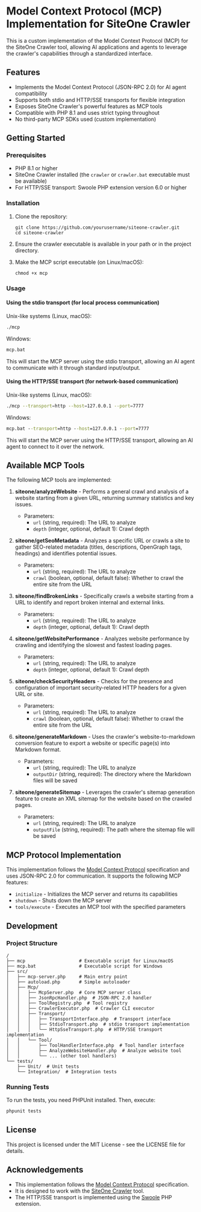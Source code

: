 # Model Context Protocol (MCP) Implementation for SiteOne Crawler

This is a custom implementation of the Model Context Protocol (MCP) for the SiteOne Crawler tool, allowing AI applications and agents to leverage the crawler's capabilities through a standardized interface.

## Features

- Implements the Model Context Protocol (JSON-RPC 2.0) for AI agent compatibility
- Supports both stdio and HTTP/SSE transports for flexible integration
- Exposes SiteOne Crawler's powerful features as MCP tools
- Compatible with PHP 8.1 and uses strict typing throughout
- No third-party MCP SDKs used (custom implementation)

## Getting Started

### Prerequisites

- PHP 8.1 or higher
- SiteOne Crawler installed (the `crawler` or `crawler.bat` executable must be available)
- For HTTP/SSE transport: Swoole PHP extension version 6.0 or higher

### Installation

1. Clone the repository:
   ```
   git clone https://github.com/yourusername/siteone-crawler.git
   cd siteone-crawler
   ```

2. Ensure the crawler executable is available in your path or in the project directory.

3. Make the MCP script executable (on Linux/macOS):
   ```
   chmod +x mcp
   ```

### Usage

#### Using the stdio transport (for local process communication)

Unix-like systems (Linux, macOS):
```bash
./mcp
```

Windows:
```cmd
mcp.bat
```

This will start the MCP server using the stdio transport, allowing an AI agent to communicate with it through standard input/output.

#### Using the HTTP/SSE transport (for network-based communication)

Unix-like systems (Linux, macOS):
```bash
./mcp --transport=http --host=127.0.0.1 --port=7777
```

Windows:
```cmd
mcp.bat --transport=http --host=127.0.0.1 --port=7777
```

This will start the MCP server using the HTTP/SSE transport, allowing an AI agent to connect to it over the network.

## Available MCP Tools

The following MCP tools are implemented:

1. **siteone/analyzeWebsite** - Performs a general crawl and analysis of a website starting from a given URL, returning summary statistics and key issues.
   - Parameters: 
     - `url` (string, required): The URL to analyze
     - `depth` (integer, optional, default 1): Crawl depth

2. **siteone/getSeoMetadata** - Analyzes a specific URL or crawls a site to gather SEO-related metadata (titles, descriptions, OpenGraph tags, headings) and identifies potential issues.
   - Parameters:
     - `url` (string, required): The URL to analyze
     - `crawl` (boolean, optional, default false): Whether to crawl the entire site from the URL

3. **siteone/findBrokenLinks** - Specifically crawls a website starting from a URL to identify and report broken internal and external links.
   - Parameters:
     - `url` (string, required): The URL to analyze
     - `depth` (integer, optional, default 1): Crawl depth

4. **siteone/getWebsitePerformance** - Analyzes website performance by crawling and identifying the slowest and fastest loading pages.
   - Parameters:
     - `url` (string, required): The URL to analyze
     - `depth` (integer, optional, default 1): Crawl depth

5. **siteone/checkSecurityHeaders** - Checks for the presence and configuration of important security-related HTTP headers for a given URL or site.
   - Parameters:
     - `url` (string, required): The URL to analyze
     - `crawl` (boolean, optional, default false): Whether to crawl the entire site from the URL

6. **siteone/generateMarkdown** - Uses the crawler's website-to-markdown conversion feature to export a website or specific page(s) into Markdown format.
   - Parameters:
     - `url` (string, required): The URL to analyze
     - `outputDir` (string, required): The directory where the Markdown files will be saved

7. **siteone/generateSitemap** - Leverages the crawler's sitemap generation feature to create an XML sitemap for the website based on the crawled pages.
   - Parameters:
     - `url` (string, required): The URL to analyze
     - `outputFile` (string, required): The path where the sitemap file will be saved

## MCP Protocol Implementation

This implementation follows the [Model Context Protocol](https://modelcontextprotocol.io/) specification and uses JSON-RPC 2.0 for communication. It supports the following MCP features:

- `initialize` - Initializes the MCP server and returns its capabilities
- `shutdown` - Shuts down the MCP server
- `tools/execute` - Executes an MCP tool with the specified parameters

## Development

### Project Structure

```
/
├── mcp                    # Executable script for Linux/macOS
├── mcp.bat                # Executable script for Windows
├── src/
│   ├── mcp-server.php     # Main entry point
│   ├── autoload.php       # Simple autoloader
│   ├── Mcp/
│   │   ├── McpServer.php  # Core MCP server class
│   │   ├── JsonRpcHandler.php  # JSON-RPC 2.0 handler
│   │   ├── ToolRegistry.php  # Tool registry
│   │   ├── CrawlerExecutor.php  # Crawler CLI executor
│   │   ├── Transport/
│   │   │   ├── TransportInterface.php  # Transport interface
│   │   │   ├── StdioTransport.php  # stdio transport implementation
│   │   │   └── HttpSseTransport.php  # HTTP/SSE transport implementation
│   │   └── Tool/
│   │       ├── ToolHandlerInterface.php  # Tool handler interface
│   │       ├── AnalyzeWebsiteHandler.php  # Analyze website tool
│   │       └── ... (other tool handlers)
└── tests/
    ├── Unit/  # Unit tests
    └── Integration/  # Integration tests
```

### Running Tests

To run the tests, you need PHPUnit installed. Then, execute:

```bash
phpunit tests
```

## License

This project is licensed under the MIT License - see the LICENSE file for details.

## Acknowledgements

- This implementation follows the [Model Context Protocol](https://modelcontextprotocol.io/) specification.
- It is designed to work with the [SiteOne Crawler](https://crawler.siteone.io/) tool.
- The HTTP/SSE transport is implemented using the [Swoole](https://www.swoole.com/) PHP extension. 